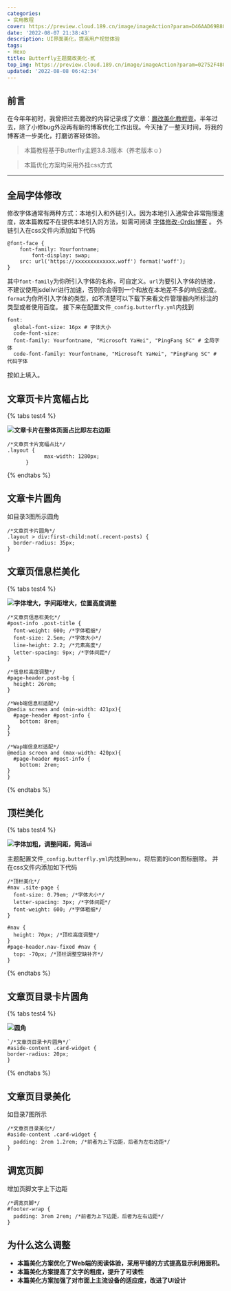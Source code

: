```yaml
---
categories:
- 实用教程
cover: https://preview.cloud.189.cn/image/imageAction?param=D46AAD69B808AEECA37C93A0EB7E1E52FC04A29912945EC7D849F8E14F9D473E03AF9B6E1EFF847419D35F747182A11A6395347B1B3EA69E162CCCBD0FC2FED3C68721F2E7A6996BB3E7C41AD7C99D647A443D026BB41130FFE8ECA1357051B5C97552A0402CF3781D31333B2520ACD2
date: '2022-08-07 21:38:43'
description: UI界面美化，提高用户视觉体验
tags:
- Hexo
title: Butterfly主题魔改美化-贰
top_img: https://preview.cloud.189.cn/image/imageAction?param=02752F480DE3A48DEAC3B84474EE6A7E91F2EB7096FE3CFB5031FDC056FDCE95B0B560538E0DCB9DAD42A71C219139B787A37FFB8C60EBFA98919414B62F5F36F1F3685FAC9C1DCF49D2CE751B24C75184A6B13D6929656F819BFC427F0DB54DD1C88F0B693DA221EDDC6EBB8AB0E661
updated: '2022-08-08 06:42:34'
---
```

## 前言

在今年年初时，我曾把过去魔改的内容记录成了文章：[魔改美化教程壹](https://www.eacls.top/posts/cecc48c5/)。半年过去，除了小修bug外没再有新的博客优化工作出现。今天抽了一整天时间，将我的博客进一步美化，打磨访客轻体验。

> 本篇教程基于Butterfly主题3.8.3版本（养老版本☺）

> 本篇优化方案均采用外挂css方式

---

## 全局字体修改

修改字体通常有两种方式：本地引入和外链引入。因为本地引入通常会非常拖慢速度，故本篇教程不在提供本地引入的方法，如需可阅读  [字体修改-Ordis博客](https://imbhj.com/25c13146/)  。
外链引入在css文件内添加如下代码

```
@font-face {
	font-family: Yourfontname;
        font-display: swap;
	src: url('https://xxxxxxxxxxxxx.woff') format('woff');
}
```

其中`font-family`为你所引入字体的名称，可自定义。`url`为要引入字体的链接，不建议使用jsdelivr进行加速，否则你会得到一个和放在本地差不多的响应速度。`format`为你所引入字体的类型，如不清楚可以下载下来看文件管理器内所标注的类型或者使用百度。
接下来在配置文件`_config.butterfly.yml`内找到

```
font:
  global-font-size: 16px # 字体大小
  code-font-size:
  font-family: Yourfontname, "Microsoft YaHei", "PingFang SC" # 全局字体
  code-font-family: Yourfontname, "Microsoft YaHei", "PingFang SC" # 代码字体
```

按如上填入。

## 文章页卡片宽幅占比

{% tabs test4 %}

<!-- tab 预览 -->

**![文章卡片在整体页面占比即左右边距](https://preview.cloud.189.cn/image/imageAction?param=EF8EB3AD908C75068A4AAB8524D098E2A5EFBDD47AA6624882737A66760C543BD313DE0680988B88EAF624247A2865D75360CBE8217D3D05EDD874CD2CC7ADB51BE73C0F1051F08CF120A238C9BD2DC1B58C4E3645A30CAE85D27691AF43104464D78931D517FD7CDC80B8356A81BF46)**

<!-- endtab -->

<!-- tab 源码 -->

```
/*文章页卡片宽幅占比*/
.layout {
            max-width: 1280px;
      }
```

<!-- endtab -->

{% endtabs %}

## 文章卡片圆角

如目录3图所示圆角

```
/*文章页卡片圆角*/
.layout > div:first-child:not(.recent-posts) {
  border-radius: 35px;
}
```

## 文章页信息栏美化

{% tabs test4 %}

<!-- tab 预览 -->

**![字体增大，字间距增大，位置高度调整](https://preview.cloud.189.cn/image/imageAction?param=410575F9873CD3F460CFFE0A02820A444BF29D47676C4E6B2C412D7045E373542D341FCB49F3A8BA5DE8A008A8306490DC3D711DFECDE9C1DC90A2A8EEE87DA0EE6BDC1DB5164A3C507C83296FBEDE5392C2367D4150B69DF986E09FDF70FA51789A0B6187B442E4BBB56E4054DC9CD2)**

<!-- endtab -->

<!-- tab 源码 -->

```
/*文章页信息栏美化*/
#post-info .post-title {
  font-weight: 600; /*字体粗细*/
  font-size: 2.5em; /*字体大小*/
  line-height: 2.2; /*元素高度*/
  letter-spacing: 9px; /*字体间距*/
}

/*信息栏高度调整*/
#page-header.post-bg {
  height: 26rem;
}

/*Web端信息栏适配*/
@media screen and (min-width: 421px){
  #page-header #post-info {
    bottom: 8rem;
}
}

/*Wap端信息栏适配*/
@media screen and (max-width: 420px){
  #page-header #post-info {
    bottom: 2rem;
}
}
```

<!-- endtab -->

{% endtabs %}

## 顶栏美化

{% tabs test4 %}

<!-- tab 预览 -->

**![字体加粗，调整间距，简洁ui](https://preview.cloud.189.cn/image/imageAction?param=2B26A8B2DB9D44015E577CAAD089A42B2E38B1F804F1492386CE5D4658D6EA2ADFC3609F17AD497C12319730A38212CC0BBB42A012A10E8CABFE85948CC8F6998320DC44F023BC4B7CF1A1645C976C7593F0B847A18AE3931D30E5B09214294F07CB2E398A8584E10A1662D1C37D263B)**

<!-- endtab -->

<!-- tab 方法 -->

主题配置文件`_config.butterfly.yml`内找到`menu`，将后面的icon图标删除。
并在css文件内添加如下代码

```
/*顶栏美化*/
#nav .site-page {
  font-size: 0.79em; /*字体大小*/
  letter-spacing: 3px; /*字体间距*/
  font-weight: 600; /*字体粗细*/
}

#nav {
  height: 70px; /*顶栏高度调整*/
}
#page-header.nav-fixed #nav {
  top: -70px; /*顶栏调整空缺补齐*/
}
```

<!-- endtab -->

{% endtabs %}

## 文章页目录卡片圆角

{% tabs test4 %}

<!-- tab 预览  -->

**![圆角](https://preview.cloud.189.cn/image/imageAction?param=DDFB53EACEA7D567AF6C46A41F62749CA61AE7ADE787FA303EBFDB34D8E8279FBE145EFC2D24A2E537425637ABF851DF7027FB6860A5A129877E4DD2B421330298B95476C4B5D1D8477F4B1656F99B59CB3FE8C1D1B34F73C0D074548B5D15E3340544A88E8698C61B8BAFF9C0D6B976)**

<!-- endtab -->

<!-- tab 源码 -->

```
`/*文章页目录卡片圆角*/`
#aside-content .card-widget {
border-radius: 20px;
}
```

<!-- endtab -->

{% endtabs %}

## 文章页目录美化

如目录7图所示

```
/*文章页目录美化*/
#aside-content .card-widget {
  padding: 2rem 1.2rem; /*前者为上下边距，后者为左右边距*/
}
```

## 调宽页脚

增加页脚文字上下边距

```
/*调宽页脚*/
#footer-wrap {
  padding: 3rem 2rem; /*前者为上下边距，后者为左右边距*/
}
```



## 为什么这么调整

<!-- Why do-->

- **本篇美化方案优化了Web端的阅读体验，采用平铺的方式提高显示利用面积。**
- **本篇美化方案提高了文字的粗度，提升了可读性**
- **本篇美化方案加强了对市面上主流设备的适应度，改进了UI设计**

